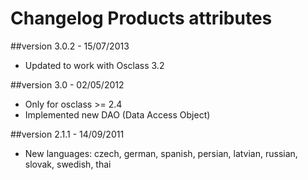 Changelog Products attributes
=============================

##version 3.0.2 - 15/07/2013

* Updated to work with Osclass 3.2

##version 3.0 - 02/05/2012

* Only for osclass >= 2.4
* Implemented new DAO (Data Access Object)

##version 2.1.1 - 14/09/2011

* New languages: czech, german, spanish, persian, latvian, russian, slovak, swedish, thai
